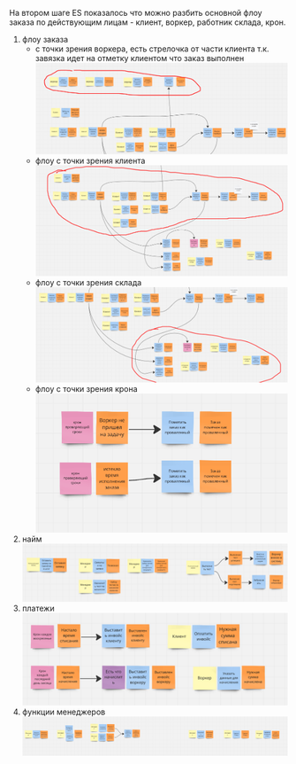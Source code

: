 На втором шаге ES показалось что можно разбить основной флоу заказа по действующим лицам - клиент, воркер, работник склада, крон.

1) флоу заказа
   * с точки зрения воркера, есть стрелочка от части клиента т.к. завязка идет на отметку клиентом что заказ выполнен
      ![order_worker](order_worker.png)
   * флоу с точки зрения клиента   
      ![order_client](order_client.png)
   * флоу с точки зрения склада   
      ![order_warehouse](order_warehouse.png) 
   * флоу с точки зрения крона   
      ![order_cron](order_cron.png)
2) найм
   ![hiring](hiring.png)
3) платежи
   ![payment](payment.png)
4) функции менеджеров
   ![manager](manager.png)